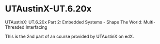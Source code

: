 # UTAustinX-UT.6.20x
UTAustinX: UT.6.20x
Part 2: Embedded Systems - Shape The World: Multi-Threaded Interfacing

This is the 2nd part of an course provided by UTAustinX on edX. 
